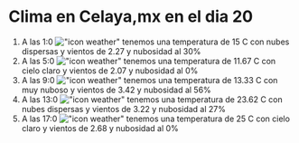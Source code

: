 # Clima en Celaya,mx en el dia 20

1. A las 1:0 !["icon weather"](http://openweathermap.org/img/w/03n.png) tenemos una temperatura de 15 C con nubes dispersas y  vientos de 2.27 y nubosidad al 30%
1. A las 5:0 !["icon weather"](http://openweathermap.org/img/w/01n.png) tenemos una temperatura de 11.67 C con cielo claro y  vientos de 2.07 y nubosidad al 0%
1. A las 9:0 !["icon weather"](http://openweathermap.org/img/w/04d.png) tenemos una temperatura de 13.33 C con muy nuboso y  vientos de 3.42 y nubosidad al 56%
1. A las 13:0 !["icon weather"](http://openweathermap.org/img/w/03d.png) tenemos una temperatura de 23.62 C con nubes dispersas y  vientos de 3.22 y nubosidad al 27%
1. A las 17:0 !["icon weather"](http://openweathermap.org/img/w/01d.png) tenemos una temperatura de 25 C con cielo claro y  vientos de 2.68 y nubosidad al 0%
